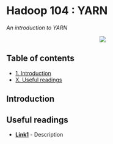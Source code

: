 # Hadoop 104 : YARN
*An introduction to YARN*

<p align="middle">
<img src="http://link.png" />
</p>

## Table of contents

- [1. Introduction](#introduction)
- [X. Useful readings](#useful-readings)

## Introduction


## Useful readings

- [**Link1**](https:link1.com) - Description
